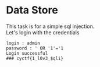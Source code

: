 # Data Store
This task is for a simple sql injection.  
Let's login with the credentials
```
login : admin
password : ' OR '1'='1
Login successful  
### cyctf{1_l0v3_$qli}
